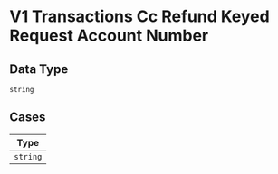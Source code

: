 
# V1 Transactions Cc Refund Keyed Request Account Number

## Data Type

`string`

## Cases

| Type |
|  --- |
| `string` |

